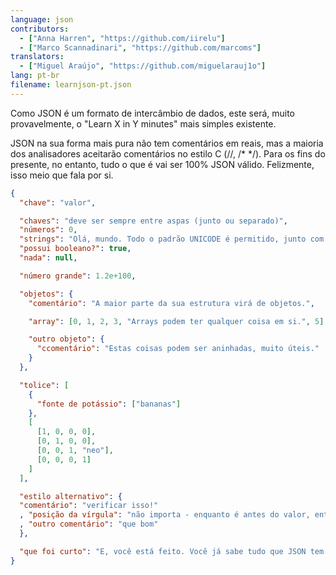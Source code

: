 ```yaml
---
language: json
contributors:
  - ["Anna Harren", "https://github.com/iirelu"]
  - ["Marco Scannadinari", "https://github.com/marcoms"]
translators:
  - ["Miguel Araújo", "https://github.com/miguelarauj1o"]
lang: pt-br
filename: learnjson-pt.json
---
```


Como JSON é um formato de intercâmbio de dados, este será, muito provavelmente, o
"Learn X in Y minutes" mais simples existente.

JSON na sua forma mais pura não tem comentários em reais, mas a maioria dos analisadores
aceitarão comentários no estilo C (//, /\* \*/). Para os fins do presente, no entanto,
tudo o que é vai ser 100% JSON válido. Felizmente, isso meio que fala por si.


```json
{
  "chave": "valor",

  "chaves": "deve ser sempre entre aspas (junto ou separado)",
  "números": 0,
  "strings": "Olá, mundo. Todo o padrão UNICODE é permitido, junto com \"escapando\".",
  "possui booleano?": true,
  "nada": null,

  "número grande": 1.2e+100,

  "objetos": {
    "comentário": "A maior parte da sua estrutura virá de objetos.",

    "array": [0, 1, 2, 3, "Arrays podem ter qualquer coisa em si.", 5],

    "outro objeto": {
      "ccomentário": "Estas coisas podem ser aninhadas, muito úteis."
    }
  },

  "tolice": [
    {
      "fonte de potássio": ["bananas"]
    },
    [
      [1, 0, 0, 0],
      [0, 1, 0, 0],
      [0, 0, 1, "neo"],
      [0, 0, 0, 1]
    ]
  ],

  "estilo alternativo": {
  "comentário": "verificar isso!"
  , "posição da vírgula": "não importa - enquanto é antes do valor, então é válido"
  , "outro comentário": "que bom"
  },

  "que foi curto": "E, você está feito. Você já sabe tudo que JSON tem para oferecer.".
}
```
